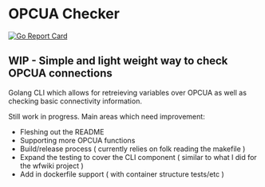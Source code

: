 # OPCUA Checker
[![Go Report Card](https://goreportcard.com/badge/github.com/obowersa/opcuacheck)](https://goreportcard.com/report/github.com/obowersa/opcuacheck)
## WIP - Simple and light weight way to check OPCUA connections
Golang CLI which allows for retreieving variables over OPCUA as well as checking basic connectivity information.

Still work in progress. Main areas which need improvement:
- Fleshing out the README
- Supporting more OPCUA functions
- Build/release process ( currently relies on folk reading the makefile )
- Expand the testing to cover the CLI component ( similar to what I did for the wfwiki project ) 
- Add in dockerfile support ( with container structure tests/etc )